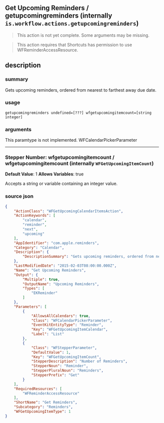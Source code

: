 
## Get Upcoming Reminders / getupcomingreminders (internally `is.workflow.actions.getupcomingreminders`)

> This action is not yet complete. Some arguments may be missing.


> This action requires that Shortcuts has permission to use WFReminderAccessResource.


## description
### summary
Gets upcoming reminders, ordered from nearest to farthest away due date.


### usage
`getupcomingreminders undefined=[???] wfgetupcomingitemcount=[string integer]`

### arguments
This paramtype is not implemented. WFCalendarPickerParameter

---

### Stepper Number: wfgetupcomingitemcount / wfgetupcomingitemcount (internally `WFGetUpcomingItemCount`)
**Default Value**: 1
**Allows Variables**: true


Accepts a string 
or variable
containing an integer value.

### source json

```json
{
	"ActionClass": "WFGetUpcomingCalendarItemsAction",
	"ActionKeywords": [
		"calendar",
		"reminder",
		"next",
		"upcoming"
	],
	"AppIdentifier": "com.apple.reminders",
	"Category": "Calendar",
	"Description": {
		"DescriptionSummary": "Gets upcoming reminders, ordered from nearest to farthest away due date."
	},
	"LastModifiedDate": "2015-02-03T08:00:00.000Z",
	"Name": "Get Upcoming Reminders",
	"Output": {
		"Multiple": true,
		"OutputName": "Upcoming Reminders",
		"Types": [
			"EKReminder"
		]
	},
	"Parameters": [
		{
			"AllowsAllCalendars": true,
			"Class": "WFCalendarPickerParameter",
			"EventKitEntityType": "Reminder",
			"Key": "WFGetUpcomingItemCalendar",
			"Label": "List"
		},
		{
			"Class": "WFStepperParameter",
			"DefaultValue": 1,
			"Key": "WFGetUpcomingItemCount",
			"StepperDescription": "Number of Reminders",
			"StepperNoun": "Reminder",
			"StepperPluralNoun": "Reminders",
			"StepperPrefix": "Get"
		}
	],
	"RequiredResources": [
		"WFReminderAccessResource"
	],
	"ShortName": "Get Reminders",
	"Subcategory": "Reminders",
	"WFGetUpcomingItemType": 1
}
```
